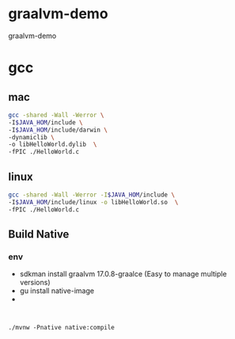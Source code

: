 # graalvm-demo
graalvm-demo


# gcc

## mac
```bash
gcc -shared -Wall -Werror \
-I$JAVA_HOM/include \
-I$JAVA_HOM/include/darwin \
-dynamiclib \
-o libHelloWorld.dylib  \
-fPIC ./HelloWorld.c
```

## linux

```bash
gcc -shared -Wall -Werror -I$JAVA_HOM/include \
-I$JAVA_HOM/include/linux -o libHelloWorld.so  \
-fPIC ./HelloWorld.c
```


## Build Native

### env

- sdkman install graalvm 17.0.8-graalce (Easy to manage multiple versions)
- gu install native-image
- 

```shell


```

```shell
./mvnw -Pnative native:compile
```